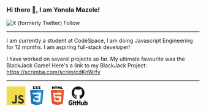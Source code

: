 ### Hi there 👋, I am Yonela Mazele!

![X (formerly Twitter) Follow](https://img.shields.io/twitter/follow/MazeleYone84680?style=social)

---
I am currently a student at CodeSpace, I am doing Javascript Engineering for 12 months. I am aspiring full-stack developer!

I have worked on several projects so far. My ultimate favourite was the BlackJack Game! Here's a link to my BlackJack Project:
https://scrimba.com/scrim/cdKnWrfv

---

<img src="https://github.com/devicons/devicon/blob/master/icons/javascript/javascript-original.svg" alt="Javascript Logo" width="50" height="50"/> <img src="https://github.com/devicons/devicon/blob/master/icons/css3/css3-original-wordmark.svg" alt="CSS Logo" width="50" height="50"/> <img src="https://github.com/devicons/devicon/blob/master/icons/html5/html5-original-wordmark.svg" alt="HTML Logo" width="50" height="50"/> <img src="https://github.com/devicons/devicon/blob/master/icons/github/github-original-wordmark.svg" alt="GitHub Logo" width="50" height="50" />

<!--
**Mazeleyonela/Mazeleyonela** is a ✨ _special_ ✨ repository because its `README.md` (this file) appears on your GitHub profile.

Here are some ideas to get you started:

- 🔭 I’m currently working on ...
- 🌱 I’m currently learning ...
- 👯 I’m looking to collaborate on ...
- 🤔 I’m looking for help with ...
- 💬 Ask me about ...
- 📫 How to reach me: ...
- 😄 Pronouns: ...
- ⚡ Fun fact: ...
-->
